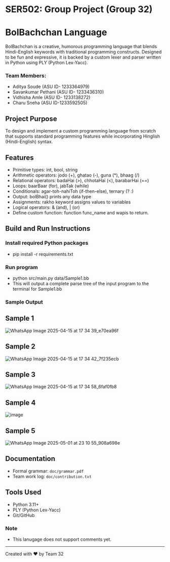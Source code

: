 # SER502: Group Project (Group 32)

# BolBachchan Language

BolBachchan is a creative, humorous programming language that blends Hindi-English keywords with traditional programming constructs. Designed to be fun and expressive, it is backed by a custom lexer and parser written in Python using PLY (Python Lex-Yacc).

### Team Members:

- Aditya Soude (ASU ID- 1233364979)
- Savankumar Pethani (ASU ID- 1233436310)
- Vidhisha Amle (ASU ID- 1233138272)
- Charu Sneha (ASU ID-1233592505)

## Project Purpose

To design and implement a custom programming language from scratch that supports standard programming features while incorporating Hinglish (Hindi-English) syntax.

## Features

- Primitive types: int, bool, string
- Arithmetic operators: jodo (+), ghatao (-), guna (\*), bhaag (/)
- Relational operators: badaHai (>), chhotaHai (<), barabarHai (==)
- Loops: baarBaar (for), jabTak (while)
- Conditionals: agar-toh-nahiToh (if-then-else), ternary (? :)
- Output: bolBhai() prints any data type
- Assignments: rakho keyword assigns values to variables
- Logical operators: & (and), | (or)
- Define custom function: function func_name and wapis to return.

## Build and Run Instructions
### Install required Python packages
- pip install -r requirements.txt

### Run program
- python src/main.py data/Sample1.bb
- This will output a complete parse tree of the input program to the terminal for Sample1.bb

### Sample Output 
## Sample 1
![WhatsApp Image 2025-04-15 at 17 34 39_e70ea96f](https://github.com/user-attachments/assets/c91f293c-3c6c-453f-a0ef-d47416800b77)

## Sample 2
![WhatsApp Image 2025-04-15 at 17 34 42_7f235ecb](https://github.com/user-attachments/assets/cb6aa36e-d4fd-4d82-b41d-d94302cc4dab)

## Sample 3
![WhatsApp Image 2025-04-15 at 17 34 58_6faf0fb8](https://github.com/user-attachments/assets/7996c4b9-d24a-4db7-86f8-4fbd1be8281e)

## Sample 4
![image](https://github.com/user-attachments/assets/39e81819-c496-4efb-92cd-6b84973235be)

## Sample 5
![WhatsApp Image 2025-05-01 at 23 10 55_908a698e](https://github.com/user-attachments/assets/11d5926c-3521-49d5-87d5-ed8ce60106d6)


## Documentation

- Formal grammar: `doc/grammar.pdf`
- Team work log: `doc/contribution.txt`

## Tools Used

- Python 3.11+
- PLY (Python Lex-Yacc)
- Git/GitHub
### Note
- This lanugage does not support comments yet. 
---

Created with ❤️ by Team 32
